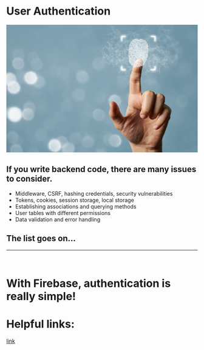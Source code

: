 # User Authentication
<img src="./images/authentication.png" alt="Finger print authentication photo." width="600px" />

## If you write backend code, there are many issues to consider.
- Middleware, CSRF, hashing credentials, security vulnerabilities
- Tokens, cookies, session storage, local storage 
- Establishing associations and querying methods
- User tables with different permissions
- Data validation and error handling

## The list goes on...

---

<br>

# With Firebase, authentication is really simple!


# Helpful links:
[link](https://firebase.google.com/docs/auth)

